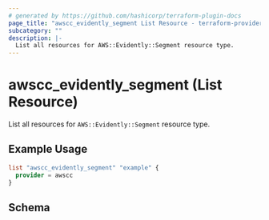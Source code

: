 ```yaml
---
# generated by https://github.com/hashicorp/terraform-plugin-docs
page_title: "awscc_evidently_segment List Resource - terraform-provider-awscc"
subcategory: ""
description: |-
  List all resources for AWS::Evidently::Segment resource type.
---
```


# awscc_evidently_segment (List Resource)

List all resources for `AWS::Evidently::Segment` resource type.

## Example Usage

```terraform
list "awscc_evidently_segment" "example" {
  provider = awscc
}
```

<!-- schema generated by tfplugindocs -->
## Schema
